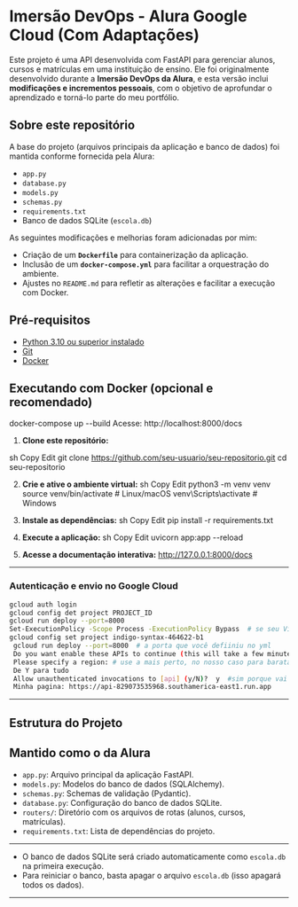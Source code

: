 # Imersão DevOps - Alura Google Cloud (Com Adaptações)

Este projeto é uma API desenvolvida com FastAPI para gerenciar alunos, cursos e matrículas em uma instituição de ensino. Ele foi originalmente desenvolvido durante a **Imersão DevOps da Alura**, e esta versão inclui **modificações e incrementos pessoais**, com o objetivo de aprofundar o aprendizado e torná-lo parte do meu portfólio.

##  Sobre este repositório

A base do projeto (arquivos principais da aplicação e banco de dados) foi mantida conforme fornecida pela Alura:

- `app.py`
- `database.py`
- `models.py`
- `schemas.py`
- `requirements.txt`
- Banco de dados SQLite (`escola.db`)

As seguintes modificações e melhorias foram adicionadas por mim:

- Criação de um **`Dockerfile`** para containerização da aplicação.
- Inclusão de um **`docker-compose.yml`** para facilitar a orquestração do ambiente.
- Ajustes no `README.md` para refletir as alterações e facilitar a execução com Docker.

## Pré-requisitos

- [Python 3.10 ou superior instalado](https://www.python.org/downloads/)
- [Git](https://git-scm.com/downloads)
- [Docker](https://www.docker.com/get-started/)

##  Executando com Docker (opcional e recomendado)

docker-compose up --build
Acesse: http://localhost:8000/docs


1. **Clone este repositório:**

sh
Copy
Edit
git clone https://github.com/seu-usuario/seu-repositorio.git
cd seu-repositorio

2. **Crie e ative o ambiente virtual:**
sh
Copy
Edit
python3 -m venv venv
source venv/bin/activate  # Linux/macOS
venv\Scripts\activate     # Windows

3. **Instale as dependências:**
sh
Copy
Edit
pip install -r requirements.txt

4. **Execute a aplicação:**
sh
Copy
Edit
uvicorn app:app --reload
5. **Acesse a documentação interativa:**
http://127.0.0.1:8000/docs


---
### Autenticação e envio no Google Cloud
```sh
gcloud auth login
gcloud config det project PROJECT_ID
gcloud run deploy --port=8000
Set-ExecutionPolicy -Scope Process -ExecutionPolicy Bypass  # se seu Visual code for restrito
gcloud config set project indigo-syntax-464622-b1
 gcloud run deploy --port=8000  # a porta que você defiiniu no yml
 Do you want enable these APIs to continue (this will take a few minutes)? (Y/n)?  Y # diga sim para continuar
 Please specify a region: # use a mais perto, no nosso caso para barata é a de SP [32] southamerica-east1
 De Y para tudo
 Allow unauthenticated invocations to [api] (y/N)?  y  #sim porque vai ser aberto, se fosse intranet até seria bom criar login.
 Minha pagina: https://api-829073535968.southamerica-east1.run.app
```
---
## Estrutura do Projeto
## Mantido como o da **Alura**
- `app.py`: Arquivo principal da aplicação FastAPI.
- `models.py`: Modelos do banco de dados (SQLAlchemy).
- `schemas.py`: Schemas de validação (Pydantic).
- `database.py`: Configuração do banco de dados SQLite.
- `routers/`: Diretório com os arquivos de rotas (alunos, cursos, matrículas).
- `requirements.txt`: Lista de dependências do projeto.


---
- O banco de dados SQLite será criado automaticamente como `escola.db` na primeira execução.
- Para reiniciar o banco, basta apagar o arquivo `escola.db` (isso apagará todos os dados).

---
